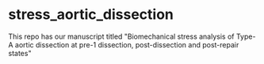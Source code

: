 # stress_aortic_dissection

This repo has our manuscript titled "Biomechanical stress analysis of Type-A aortic dissection at pre-1 dissection, post-dissection and post-repair states"
